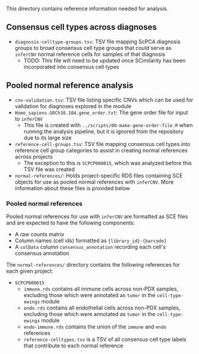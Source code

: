 This directory contains reference information needed for analysis.

## Consensus cell types across diagnoses

* `diagnosis-celltype-groups.tsv`: TSV file mapping ScPCA diagnosis groups to broad consensus cell type groups that could serve as `inferCNV` normal reference cells for samples of that diagnosis
  * TODO: This file will need to be updated once SCimilarity has been incorporated into consensus cell types


## Pooled normal reference analysis

* `cnv-validation.tsv`: TSV file listing specific CNVs which can be used for validation for diagnoses explored in the module
* `Homo_sapiens.GRCh38.104.gene_order.txt`: The gene order file for input to `inferCNV`
  * This file is created with `../scripts/00-make-gene-order-file.R` when running the analysis pipeline, but it is ignored from the repository due to its large size
* `reference-cell-groups.tsv`: TSV file mapping consensus cell types into reference cell group categories to assist in creating normal references across projects
  * The exception to this is `SCPCP000015`, which was analyzed before this TSV file was created
* `normal-references/`: Holds project-specific RDS files containing SCE objects for use as pooled normal references with `inferCNV`.
More information about these files is provided below

### Pooled normal references

Pooled normal references for use with `inferCNV` are formatted as SCE files and are expected to have the following components:

* A raw counts matrix
* Column names (cell ids) formatted as `{library_id}-{barcode}`
* A `colData` column `consensus_annotation` recording each cell's consensus annotation

The `normal-references/` directory contains the following references for each given project:

* `SCPCP000015`
  * `immune.rds` contains all immune cells across non-PDX samples, excluding those which were annotated as `tumor` in the `cell-type-ewings` module
  * `endo.rds` contains all endothelial cells across non-PDX samples, excluding those which were annotated as `tumor` in the `cell-type-ewings` module
  * `endo-immune.rds` contains the union of the `immune` and `endo` references
  * `reference-celltypes.tsv` is a TSV of all consensus cell type labels that contribute to each normal reference
